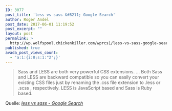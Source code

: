 ```yaml
---
ID: 3077
post_title: 'less vs sass &#8211; Google Search'
author: Roger Andel
post_date: 2017-06-01 11:19:52
post_excerpt: ""
layout: post
permalink: >
  http://wp.wolfspool.chickenkiller.com/wprcs1/less-vs-sass-google-search/
published: true
avada_post_views_count:
  - 'a:1:{i:0;s:1:"2";}'
---
```

<blockquote>Sass and LESS are both very powerful CSS extensions. ... Both Sass and LESS are backward compatible so you can easily convert your existing CSS files just by renaming the .css file extension to .less or .scss , respectively. LESS is JavaScript based and Sass is Ruby based.</blockquote>
Quelle: <em><a href="https://www.google.at/search?q=less+vs+sass&amp;oq=less+vs+sass&amp;aqs=chrome..69i57j0l5.2829j0j7&amp;sourceid=chrome&amp;ie=UTF-8">less vs sass - Google Search</a></em>